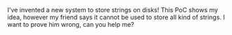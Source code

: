 I've invented a new system to store strings on disks! This PoC shows my idea, however my friend says it cannot be used to store all kind of strings.
I want to prove him wrong, can you help me?
